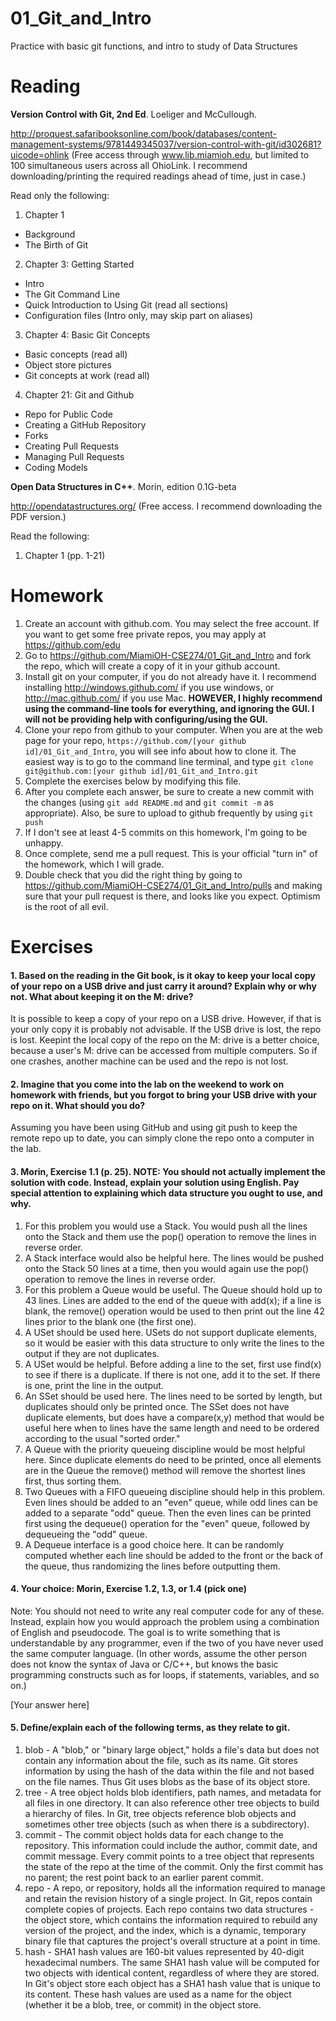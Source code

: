 01_Git_and_Intro
================

Practice with basic git functions, and intro to study of Data Structures

Reading
=======

**Version Control with Git, 2nd Ed**. Loeliger and McCullough. 

http://proquest.safaribooksonline.com/book/databases/content-management-systems/9781449345037/version-control-with-git/id302681?uicode=ohlink (Free access through www.lib.miamioh.edu, but limited to 100 simultaneous users across all OhioLink. I recommend downloading/printing the required readings ahead of time, just in case.)

Read only the following:

1. Chapter 1
  * Background
  * The Birth of Git
2. Chapter 3: Getting Started
  * Intro
  * The Git Command Line
  * Quick Introduction to Using Git (read all sections)
  * Configuration files (Intro only, may skip part on aliases)
3. Chapter 4: Basic Git Concepts
  * Basic concepts (read all)
  * Object store pictures
  * Git concepts at work (read all)
4. Chapter 21: Git and Github
  * Repo for Public Code
  * Creating a GitHub Repository
  * Forks
  * Creating Pull Requests
  * Managing Pull Requests
  * Coding Models

**Open Data Structures in C++**. Morin, edition 0.1G-beta

http://opendatastructures.org/ (Free access. I recommend downloading the PDF version.)

Read the following:

1. Chapter 1 (pp. 1-21)

Homework
========

1. Create an account with github.com. You may select the free account. If you want to get some free private repos, you may apply at https://github.com/edu
2. Go to https://github.com/MiamiOH-CSE274/01_Git_and_Intro and fork the repo, which will create a copy of it in your github account.
3. Install git on your computer, if you do not already have it. I recommend installing http://windows.github.com/ if you use windows, or http://mac.github.com/ if you use Mac. **HOWEVER, I highly recommend using the command-line tools for everything, and ignoring the GUI. I will not be providing help with configuring/using the GUI.**
4. Clone your repo from github to your computer. When you are at the web page for your repo, `https://github.com/[your github id]/01_Git_and_Intro`, you will see info about how to clone it. The easiest way is to go to the command line terminal, and type `git clone git@github.com:[your github id]/01_Git_and_Intro.git`
6. Complete the exercises below by modifying this file.
7. After you complete each answer, be sure to create a new commit with the changes (using `git add README.md` and `git commit -m` as appropriate). Also, be sure to upload to github frequently by using `git push`
8. If I don't see at least 4-5 commits on this homework, I'm going to be unhappy.
9. Once complete, send me a pull request. This is your official "turn in" of the homework, which I will grade.
10. Double check that you did the right thing by going to https://github.com/MiamiOH-CSE274/01_Git_and_Intro/pulls and making sure that your pull request is there, and looks like you expect. Optimism is the root of all evil.

Exercises
=========

#### 1. Based on the reading in the Git book, is it okay to keep your local copy of your repo on a USB drive and just carry it around? Explain why or why not. What about keeping it on the M: drive?

It is possible to keep a copy of your repo on a USB drive. However, if that is your only copy it is probably not advisable. If the USB drive is lost, the repo is lost. Keepint the local copy of the repo on the M: drive is a better choice, because a user's M: drive can be accessed from multiple computers. So if one crashes, another machine can be used and the repo is not lost.

#### 2. Imagine that you come into the lab on the weekend to work on homework with friends, but you forgot to bring your USB drive with your repo on it. What should you do?

Assuming you have been using GitHub and using git push to keep the remote repo up to date, you can simply clone the repo onto a computer in the lab. 

#### 3. Morin, Exercise 1.1 (p. 25). NOTE: You should not actually implement the solution with code. Instead, explain your solution using English. Pay special attention to explaining which data structure you ought to use, and why.

1. For this problem you would use a Stack. You would push all the lines onto the Stack and them use the pop() operation to remove the lines in reverse order.
2. A Stack interface would also be helpful here. The lines would be pushed onto the Stack 50 lines at a time, then you would again use the pop() operation to remove the lines in reverse order.
3. For this problem a Queue would be useful. The Queue should hold up to 43 lines. Lines are added to the end of the queue with add(x); if a line is blank, the remove() operation would be used to then print out the line 42 lines prior to the blank one (the first one).
4. A USet should be used here. USets do not support duplicate elements, so it would be easier with this data structure to only write the lines to the output if they are not duplicates.
5. A USet would be helpful. Before adding a line to the set, first use find(x) to see if there is a duplicate. If there is not one, add it to the set. If there is one, print the line in the output.
6. An SSet should be used here. The lines need to be sorted by length, but duplicates should only be printed once. The SSet does not have duplicate elements, but does have a compare(x,y) method that would be useful here when to lines have the same length and need to be ordered according to the usual "sorted order."
7. A Queue with the priority queueing discipline would be most helpful here. Since duplicate elements do need to be printed, once all elements are in the Queue the remove() method will remove the shortest lines first, thus sorting them.
8. Two Queues with a FIFO queueing discipline should help in this problem. Even lines should be added to an "even" queue, while odd lines can be added to a separate "odd" queue. Then the even lines can be printed first using the dequeue() operation for the "even" queue, followed by dequeueing the "odd" queue.
9. A Dequeue interface is a good choice here. It can be randomly computed whether each line should be added to the front or the back of the queue, thus randomizing the lines before outputting them.

#### 4. Your choice: Morin, Exercise 1.2, 1.3, or 1.4 (pick one)

Note: You should not need to write any real computer code for any of these. Instead, explain how you would approach the problem using a combination of English and pseudocode. The goal is to write something that is understandable by any programmer, even if the two of you have never used the same computer language. (In other words, assume the other person does not know the syntax of Java or C/C++, but knows the basic programming constructs such as for loops, if statements, variables, and so on.)

[Your answer here]

#### 5. Define/explain each of the following terms, as they relate to git.

1. blob - A "blob," or "binary large object," holds a file's data but does not contain any information about the file, such as its name. Git stores information by using the hash of the data within the file and not based on the file names. Thus Git uses blobs as the base of its object store.
2. tree - A tree object holds blob identifiers, path names, and metadata for all files in one directory. It can also reference other tree objects to build a hierarchy of files. In Git, tree objects reference blob objects and sometimes other tree objects (such as when there is a subdirectory).
3. commit - The commit object holds data for each change to the repository. This information could include the author, commit date, and commit message. Every commit points to a tree object that represents the state of the repo at the time of the commit. Only the first commit has no parent; the rest point back to an earlier parent commit.
4. repo - A repo, or repository, holds all the information required to manage and retain the revision history of a single project. In Git, repos contain complete copies of projects.  Each repo contains two data structures - the object store, which contains the information required to rebuild any version of the project, and the index, which is a dynamic, temporary binary file that captures the project's overall structure at a point in time.
5. hash - SHA1 hash values are 160-bit values represented by 40-digit hexadecimal numbers. The same SHA1 hash value will be computed for two objects with identical content, regardless of where they are stored. In Git's object store each object has a SHA1 hash value that is unique to its content. These hash values are used as a name for the object (whether it be a blob, tree, or commit) in the object store.